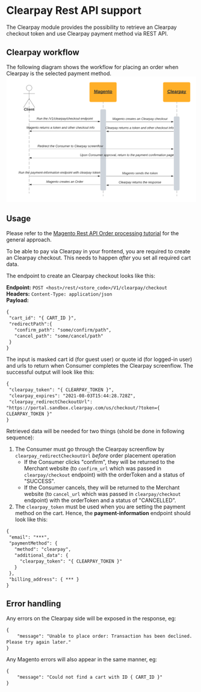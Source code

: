 # Clearpay Rest API support

The Clearpay module provides the possibility to retrieve an Clearpay checkout token and use Clearpay payment method via REST API.

## Clearpay workflow

The following diagram shows the workflow for placing an order when Clearpay is the selected payment method.
![REST API sequence diagram](img/rest-sequence-diagram.png)

## Usage

Please refer to the [Magento Rest API Order processing tutorial](https://devdocs.magento.com/guides/v2.4/rest/tutorials/orders/order-intro.html) for the general approach.

To be able to pay via Clearpay in your frontend, you are required to create an Clearpay checkout. This needs to happen *after* you set all required cart data.

The endpoint to create an Clearpay checkout looks like this:

**Endpoint:** `POST <host>/rest/<store_code>/V1/clearpay/checkout`<br/>
**Headers:** `Content-Type: application/json`<br/>
**Payload:**
```
{
 "cart_id": "{ CART_ID }",
 "redirectPath":{
   "confirm_path": "some/confirm/path",
   "cancel_path": "some/cancel/path"
 }
}
```
The input is masked cart id (for guest user) or quote id (for logged-in user) and urls to return when Consumer completes the Clearpay screenflow. The successful output will look like this:

```
{
 "clearpay_token": "{ CLEARPAY_TOKEN }",
 "clearpay_expires": "2021-08-03T15:44:28.728Z",
 "clearpay_redirectCheckoutUrl": "https://portal.sandbox.clearpay.com/us/checkout/?token={ CLEARPAY_TOKEN }"
}
```

Retrieved data will be needed for two things (shold be done in following sequence):
1. The Consumer must go through the Clearpay screenflow by `clearpay_redirectCheckoutUrl` *before* order placement operation
    - If the Consumer clicks "confirm", they will be returned to the Merchant website (to `confirm_url` which was passed in `clearpay/checkout` endpoint) with the orderToken and a status of "SUCCESS".
    - If the Consumer cancels, they will be returned to the Merchant website (to `cancel_url` which was passed in `clearpay/checkout` endpoint) with the orderToken and a status of "CANCELLED".
2. The `clearpay_token` must be used when you are setting the payment method on the cart. Hence, the **payment-information** endpoint should look like this:
```
{
 "email": "***",
 "paymentMethod": {
   "method": "clearpay",
   "additional_data": {
     "clearpay_token": "{ CLEARPAY_TOKEN }" 
   }
 },
 "billing_address": { *** }
} 
```

## Error handling

Any errors on the Clearpay side will be exposed in the response, eg:

```
{
    "message": "Unable to place order: Transaction has been declined. Please try again later."
}
```

Any Magento errors will also appear in the same manner, eg:

```
{
    "message": "Could not find a cart with ID { CART_ID }"
}
```
